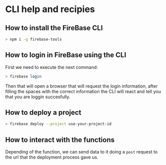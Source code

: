 # CLI help and recipies

## How to install the FireBase CLI

```sh
> npm i -g firebase-tools
```

## How to login in FireBase using the CLI

First we need to execute the next command:

```sh
> firebase login
```

Then that will open a browser that will request the login information, after filling the spaces with the correct
information the CLI will react and tell you that you are loggin succesfully.

## How to deploy a project


```sh
> firebase deploy --project use-your-project-id
```

## How to interact with the functions

Depending of the function, we can send data to it doing a `post` request to the url that the deployment process gave us.